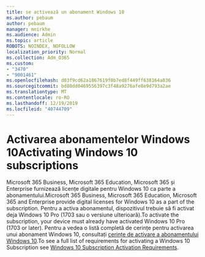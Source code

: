 ```yaml
---
title: se activează un abonament Windows 10
ms.author: pebaum
author: pebaum
manager: mnirkhe
ms.audience: Admin
ms.topic: article
ROBOTS: NOINDEX, NOFOLLOW
localization_priority: Normal
ms.collection: Adm_O365
ms.custom:
- "3470"
- "9001461"
ms.openlocfilehash: d03f9cd62a1867619f0b7ed8f449ff638164a836
ms.sourcegitcommit: bd80dd0469556397c3f48a9276afe8e9d793a2ae
ms.translationtype: MT
ms.contentlocale: ro-RO
ms.lasthandoff: 12/19/2019
ms.locfileid: "40744709"
---
```

# <a name="activating-windows-10-subscriptions"></a><span data-ttu-id="4e53d-102">Activarea abonamentelor Windows 10</span><span class="sxs-lookup"><span data-stu-id="4e53d-102">Activating Windows 10 subscriptions</span></span>

<span data-ttu-id="4e53d-103">Microsoft 365 Business, Microsoft 365 Education, Microsoft 365 și Enterprise furnizează licențe digitale pentru Windows 10 ca parte a abonamentului.</span><span class="sxs-lookup"><span data-stu-id="4e53d-103">Microsoft 365 Business, Microsoft 365 Education, Microsoft 365 and Enterprise provide digital licenses for Windows 10 as a part of the subscription.</span></span> <span data-ttu-id="4e53d-104">Pentru a activa abonamentul, dispozitivul trebuie să fi activat deja Windows 10 Pro (1703 sau o versiune ulterioară).</span><span class="sxs-lookup"><span data-stu-id="4e53d-104">To activate the subscription, your device must already have activated Windows 10 Pro (1703 or later).</span></span> <span data-ttu-id="4e53d-105">Pentru a vedea o listă completă de cerințe pentru activarea unui abonament Windows 10, consultați [cerințe de activare a abonamentului Windows 10](https://docs.microsoft.com/windows/deployment/windows-10-subscription-activation#requirements).</span><span class="sxs-lookup"><span data-stu-id="4e53d-105">To see a full list of requirements for activating a Windows 10 Subscription see [Windows 10 Subscription Activation Requirements](https://docs.microsoft.com/windows/deployment/windows-10-subscription-activation#requirements).</span></span>
